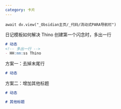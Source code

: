 ```yaml
---
category: 卡片
---
```

```dataviewjs
await dv.view("_Obsidian主页/_代码/流动式PARA导航栏")
```

日记模板如何解决 Thino 创建第一个闪念时，多出一行

```markdown
# 动态
<!-- 多出一行 -->
- HH:mm:ss Thino
```

方案一：去掉末尾行
```markdown
# 动态
```

方案二：增加其他标题
```markdown
# 动态

# 其他标题
```
